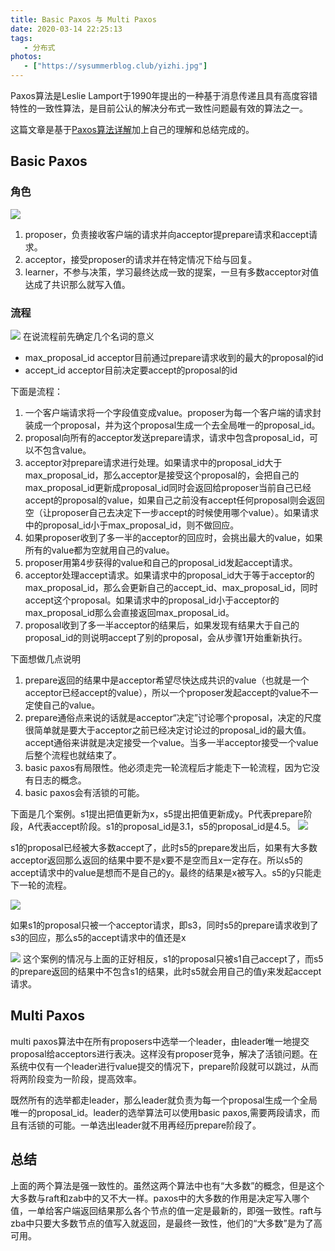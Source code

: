 ```yaml
---
title: Basic Paxos 与 Multi Paxos
date: 2020-03-14 22:25:13
tags:
   - 分布式
photos:
   - ["https://sysummerblog.club/yizhi.jpg"]
---
```

Paxos算法是Leslie Lamport于1990年提出的一种基于消息传递且具有高度容错特性的一致性算法，是目前公认的解决分布式一致性问题最有效的算法之一。
<!--more-->
这篇文章是基于[Paxos算法详解](https://zhuanlan.zhihu.com/p/31780743)加上自己的理解和总结完成的。
## Basic Paxos
### 角色
![](https://sysummerblog.club/paxosjuese.jpg)
1. proposer，负责接收客户端的请求并向acceptor提prepare请求和accept请求。
2. acceptor，接受proposer的请求并在特定情况下给与回复。
3. learner，不参与决策，学习最终达成一致的提案，一旦有多数acceptor对值达成了共识那么就写入值。

### 流程
![](https://sysummerblog.club/paxos%E6%B5%81%E7%A8%8B.jpg)
在说流程前先确定几个名词的意义
* max_proposal_id acceptor目前通过prepare请求收到的最大的proposal的id
* accept_id acceptor目前决定要accept的proposal的id

下面是流程：
1. 一个客户端请求将一个字段值变成value。proposer为每一个客户端的请求封装成一个proposal，并为这个proposal生成一个去全局唯一的proposal_id。
2. proposal向所有的acceptor发送prepare请求，请求中包含proposal_id，可以不包含value。
3. acceptor对prepare请求进行处理。如果请求中的proposal_id大于max_proposal_id，那么acceptor是接受这个proposal的，会把自己的max_proposal_id更新成proposal_id同时会返回给proposer当前自己已经accept的proposal的value，如果自己之前没有accept任何proposal则会返回空（让proposer自己去决定下一步accept的时候使用哪个value）。如果请求中的proposal_id小于max_proposal_id，则不做回应。
4. 如果proposer收到了多一半的acceptor的回应时，会挑出最大的value，如果所有的value都为空就用自己的value。
5. proposer用第4步获得的value和自己的proposal_id发起accept请求。
6. acceptor处理accept请求。如果请求中的proposal_id大于等于acceptor的max_proposal_id，那么会更新自己的accept_id、max_proposal_id，同时accept这个proposal。如果请求中的proposal_id小于acceptor的max_proposal_id那么会直接返回max_proposal_id。
7. proposal收到了多一半acceptor的结果后，如果发现有结果大于自己的proposal_id的则说明accept了别的proposal，会从步骤1开始重新执行。

下面想做几点说明

1. prepare返回的结果中是acceptor希望尽快达成共识的value（也就是一个acceptor已经accept的value），所以一个proposer发起accept的value不一定使自己的value。
2. prepare通俗点来说的话就是acceptor“决定”讨论哪个proposal，决定的尺度很简单就是要大于acceptor之前已经决定讨论过的proposal_id的最大值。accept通俗来讲就是决定接受一个value。当多一半acceptor接受一个value后整个流程也就结束了。
3. basic paxos有局限性。他必须走完一轮流程后才能走下一轮流程，因为它没有日志的概念。
4. basic paxos会有活锁的可能。

下面是几个案例。s1提出把值更新为x，s5提出把值更新成y。P代表prepare阶段，A代表accept阶段。s1的proposal_id是3.1，s5的proposal_id是4.5。
![](https://sysummerblog.club/paxos%E6%A1%88%E4%BE%8B1.jpg)

s1的proposal已经被大多数accept了，此时s5的prepare发出后，如果有大多数acceptor返回那么返回的结果中要不是x要不是空而且x一定存在。所以s5的accept请求中的value是想而不是自己的y。最终的结果是x被写入。s5的y只能走下一轮的流程。

![](https://sysummerblog.club/paxos%E7%A4%BA%E4%BE%8B2.jpg)

如果s1的proposal只被一个acceptor请求，即s3，同时s5的prepare请求收到了s3的回应，那么s5的accept请求中的值还是x

![](https://sysummerblog.club/paxos%E7%A4%BA%E4%BE%8B3.jpg)
这个案例的情况与上面的正好相反，s1的proposal只被s1自己accept了，而s5的prepare返回的结果中不包含s1的结果，此时s5就会用自己的值y来发起accept请求。

## Multi Paxos
multi paxos算法中在所有proposers中选举一个leader，由leader唯一地提交proposal给acceptors进行表决。这样没有proposer竞争，解决了活锁问题。在系统中仅有一个leader进行value提交的情况下，prepare阶段就可以跳过，从而将两阶段变为一阶段，提高效率。

既然所有的选举都走leader，那么leader就负责为每一个proposal生成一个全局唯一的proposal_id。leader的选举算法可以使用basic paxos,需要两段请求，而且有活锁的可能。一单选出leader就不用再经历prepare阶段了。

## 总结
上面的两个算法是强一致性的。虽然这两个算法中也有“大多数”的概念，但是这个大多数与raft和zab中的又不大一样。paxos中的大多数的作用是决定写入哪个值，一单给客户端返回结果那么各个节点的值一定是最新的，即强一致性。raft与zba中只要大多数节点的值写入就返回，是最终一致性，他们的“大多数”是为了高可用。

